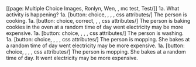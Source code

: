 [[page: Multiple Choice Images, Ronlyn, Wen, , mc test, Test/]]
1a. What activity is happening?
  1a. [button: choice, , , , css attributes/] The person is cooking.
  1a. [button: choice, correct, , , css attributes/] The person is baking cookies in the oven at a random time of day went electricity may be more expensive.
  1a. [button: choice, , , , css attributes/] The person is washing.
  1a. [button: choice, , , , css attributes/] The person is mopping. She bakes at a random time of day went electricity may be more expensive.
  1a. [button: choice, , , , css attributes/] The person is mopping. She bakes at a random time of day. It went electricity may be more expensive.
